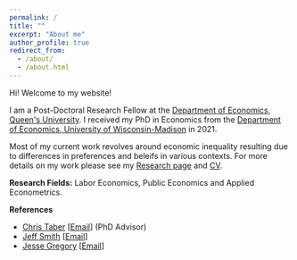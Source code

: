 ```yaml
---
permalink: /
title: ""
excerpt: "About me"
author_profile: true
redirect_from: 
  - /about/
  - /about.html
---
```


Hi! Welcome to my website!

I am a  Post-Doctoral Research Fellow at the [Department of Economics, Queen's University](https://www.econ.queensu.ca/). I received my PhD in Economics from the [Department of Economics, University of Wisconsin-Madison](https://econ.wisc.edu/) in 2021. 

Most of my current work revolves around economic inequality resulting due to differences in preferences and beleifs in various contexts. For more details on my work please see my [Research page](https://moshialam.github.io/research/) and [CV](https://www.dropbox.com/s/fxd2smq50hzwkab/Alam_MdMoshiUl_CV.pdf?dl=0). 

**Research Fields:**
  Labor Economics, Public Economics and Applied Econometrics.

**References**
  - [Chris Taber](https://www.ssc.wisc.edu/~ctaber/) [[Email](ctaber@ssc.wisc.edu)] (PhD Advisor)
  - [Jeff Smith](https://sites.google.com/site/econjeffsmith/home) [[Email](econjeff@ssc.wisc.edu)]
  - [Jesse Gregory](https://www.ssc.wisc.edu/~jmgregory/) [[Email](jmgregory@ssc.wisc.edu)]

